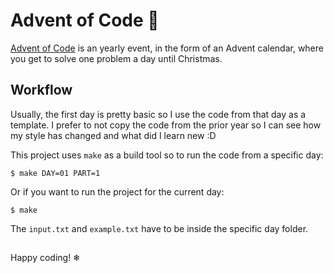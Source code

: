 # Advent of Code 🎄

[Advent of Code](https://adventofcode.com/) is an yearly event, in the form of an Advent calendar, where you get to solve one problem a day until Christmas.

## Workflow

Usually, the first day is pretty basic so I use the code from that day as a template. I prefer to not copy the code from the prior year so I can see how my style has changed and what did I learn new :D

This project uses `make` as a build tool so to run the code from a specific day:

```console
$ make DAY=01 PART=1
```

Or if you want to run the project for the current day:

```console
$ make
```

The `input.txt` and `example.txt` have to be inside the specific day folder. 

##

Happy coding! ❄
